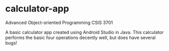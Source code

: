 # calculator-app
Advanced Object-oriented Programming CSIS 3701

A basic calculator app created using Android Studio in Java. 
This calculator performs the basic four operations decently well, but does have several bugs!
